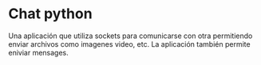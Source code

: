 # Chat python 

Una aplicación que utiliza sockets para comunicarse con otra permitiendo enviar archivos como
imagenes video, etc. La aplicación también permite eniviar mensages.

